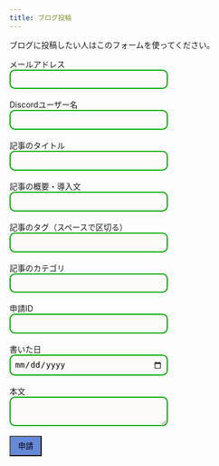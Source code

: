 ```yaml
---
title: ブログ投稿
---
```

<style>
    .textlines {
    border: 2px solid #0a0;  /* 枠線 */
    border-radius: 0.67em;   /* 角丸 */
    padding: 0.5em;          /* 内側の余白量 */
    background-color: snow;  /* 背景色 */
    width: 20em;             /* 横幅 */
    font-size: 1em;          /* 文字サイズ */
    line-height: 1.2;        /* 行の高さ */
    size: 80%;
    }
    .submitbutton {
        padding: 0.5em 1em;
        text-decoration: none;
        background: #668ad8;
        color: #FFF
        border-bottom: solid 4px #627295
        border-radius: 3px;
    }
    .submitbutton:active {
        -webkit-transform: translateY(4px;)
        transform: translateY(4px;)
        box-shadow: 0 0 1px rgba(0, 0, 0, 0.2);
        border-bottom: none;
    }
</style>
<script>
  window.onload = function() { 
  var el = document.getElementById('g-recaptcha-response'); 
  if (el) { 
    el.setAttribute('required', 'required'); 
  } 
}
</script>
<style>
#g-recaptcha-response {
display: block !important;
position: absolute;
margin: -50px 0 0 0 !important;
z-index: -999999;
opacity: 0;
}
</style>
ブログに投稿したい人はこのフォームを使ってください。<br>
<form action="https://formspree.io/f/xnqllyaw" method="POST">
  <label>
    メールアドレス<br>
    <input type="email" name="_replyto" class="textlines"></input>
  </label><br><br>
  <label>
    Discordユーザー名<br>
    <input type="text" name="discordusername" class="textlines"></input>
  </label><br><br>
  <label>
    記事のタイトル<br>
    <input type="text" name="title" class="textlines"></input>
  </label><br><br>
  <label>
    記事の概要・導入文<br>
    <input type="text" name="description" class="textlines"></input>
  </label><br><br>
  <label>
    記事のタグ（スペースで区切る）<br>
    <input type="text" name="tags" class="textlines"></input>
  </label><br><br>
  <label>
    記事のカテゴリ<br>
    <input type="text" name="categories" class="textlines"></input>
  </label><br><br>
  <label>
    申請ID<br>
    <input type="number" id="contentid" name="contentid" class="textlines" readonly></input>
    <script>
      var contentid = Math.floor( Math.random() * (9999999 + 1 - 1000000) ) + 1000000 ;
      document.getElementById("contentid").setAttribute('value', contentid)
    </script>
  </label><br><br>
  <label>
    書いた日<br>
    <input type="date" name="date" class="textlines"></input>
  </label><br><br>
  <label>
    本文<br>
    <textarea name="main" class="textlines"></textarea>
  </label><br><br>
  <!-- your other form fields go here -->
  <div class="g-recaptcha" data-sitekey="6LeV8NQcAAAAAG3WzxcpLx-e-v3Q8LbCyp1-i1og"></div>
  <button type="submit" class="submitbutton">申請</button>
</form>